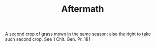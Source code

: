 ---
title: Aftermath
permalink: "/definitions/aftermath.html"
body: A second crop of grass mown in the same season; also the right to take such
  second crop. See 1 Chit. Gen. Pr. 181
published_at: '2018-07-07'
layout: post
---